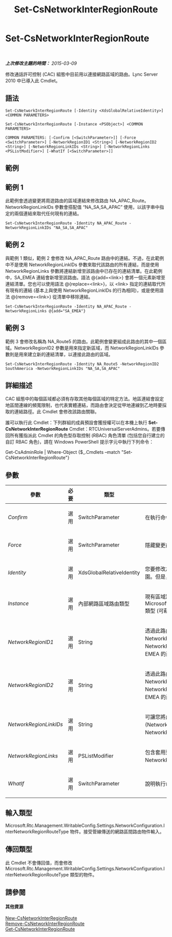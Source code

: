 ﻿---
title: Set-CsNetworkInterRegionRoute
TOCTitle: Set-CsNetworkInterRegionRoute
ms:assetid: 5d9da3c0-56fc-401d-baf3-ed6c0f50f53d
ms:mtpsurl: https://technet.microsoft.com/zh-tw/library/Gg398410(v=OCS.15)
ms:contentKeyID: 49291057
ms.date: 08/10/2015
mtps_version: v=OCS.15
ms.translationtype: HT
---

# Set-CsNetworkInterRegionRoute

 

_**上次修改主題的時間：** 2015-03-09_

修改通話許可控制 (CAC) 組態中目前用以連接網路區域的路由。Lync Server 2010 中已導入此 Cmdlet。

## 語法

    Set-CsNetworkInterRegionRoute [-Identity <XdsGlobalRelativeIdentity>] <COMMON PARAMETERS>

    Set-CsNetworkInterRegionRoute [-Instance <PSObject>] <COMMON PARAMETERS>

    COMMON PARAMETERS: [-Confirm [<SwitchParameter>]] [-Force <SwitchParameter>] [-NetworkRegionID1 <String>] [-NetworkRegionID2 <String>] [-NetworkRegionLinkIDs <String>] [-NetworkRegionLinks <PSListModifier>] [-WhatIf [<SwitchParameter>]]

## 範例

## 範例 1

此範例會透過變更將周遊路由的區域連結來修改路由 NA\_APAC\_Route。NetworkRegionLinkIDs 參數會搭配值 “NA\_SA,SA\_APAC” 使用，以該字串中指定的兩個連結來取代任何現有的連結。

    Set-CsNetworkInterRegionRoute -Identity NA_APAC_Route -NetworkRegionLinkIDs "NA_SA,SA_APAC"

## 範例 2

與範例 1 類似，範例 2 會修改 NA\_APAC\_Route 路由中的連結。不過，在此範例中不是使用 NetworkRegionLinkIDs 參數來取代該路由的所有連結，而是使用 NetworkRegionLinks 參數將連結新增至該路由中已存在的連結清單。在此範例中，SA\_EMEA 連結會新增至該路由。語法 @{add=\<link\>} 會將一個元素新增至連結清單。您也可以使用語法 @{replace=\<link\>}，以 \<link\> 指定的連結取代所有現有的連結 (基本上與使用 NetworkRegionLinkIDs 的行為相同)，或是使用語法 @{remove=\<link\>} 從清單中移除連結。

    Set-CsNetworkInterRegionRoute -Identity NA_APAC_Route -NetworkRegionLinks @{add="SA_EMEA"}

## 範例 3

範例 3 會修改名稱為 NA\_Route5 的路由。此範例會變更組成此路由的其中一個區域。NetworkRegionID2 參數是用來指定新區域，而 NetworkRegionLinkIDs 參數則是用來建立新的連結清單，以連接此路由的區域。

    Set-CsNetworkInterRegionRoute -Identity NA_Route5 -NetworkRegionID2 SouthAmerica -NetworkRegionLinkIDs "NA_SA,SA_APAC"

## 詳細描述

CAC 組態中的每個區域都必須有存取其他每個區域的特定方法。地區連結會設定地區間連線的頻寬限制，也代表實體連結，而路由會決定從甲地連線到乙地時要採取的連結路徑。此 Cmdlet 會修改該路由關聯。

誰可以執行此 Cmdlet：下列群組的成員預設會獲授權可以在本機上執行 **Set-CsNetworkInterRegionRoute** Cmdlet：RTCUniversalServerAdmins。若要傳回所有獲指派此 Cmdlet 的角色型存取控制 (RBAC) 角色清單 (包括您自行建立的自訂 RBAC 角色)，請在 Windows PowerShell 提示字元中執行下列命令：

Get-CsAdminRole | Where-Object {$\_.Cmdlets –match "Set-CsNetworkInterRegionRoute"}

## 參數


<table>
<colgroup>
<col style="width: 25%" />
<col style="width: 25%" />
<col style="width: 25%" />
<col style="width: 25%" />
</colgroup>
<thead>
<tr class="header">
<th>參數</th>
<th>必要</th>
<th>類型</th>
<th>說明</th>
</tr>
</thead>
<tbody>
<tr class="odd">
<td><p><em>Confirm</em></p></td>
<td><p>選用</p></td>
<td><p>SwitchParameter</p></td>
<td><p>在執行命令前先提示確認。</p></td>
</tr>
<tr class="even">
<td><p><em>Force</em></p></td>
<td><p>選用</p></td>
<td><p>SwitchParameter</p></td>
<td><p>隱藏變更前所顯示的確認提示。</p></td>
</tr>
<tr class="odd">
<td><p><em>Identity</em></p></td>
<td><p>選用</p></td>
<td><p>XdsGlobalRelativeIdentity</p></td>
<td><p>您要修改之網路區域路由的唯一識別碼。網路區域路由只會在全域範圍建立，因此，這個識別碼不需要指定範圍。但是，它包含識別該路由之唯一名稱的字串。</p></td>
</tr>
<tr class="even">
<td><p><em>Instance</em></p></td>
<td><p>選用</p></td>
<td><p>內部網路區域路由類型</p></td>
<td><p>現有區域路由的物件參考。這個物件必須屬於 Microsoft.Rtc.Management.WritableConfig.Settings.NetworkConfiguration.InterNetworkRegionRouteType 類型 (可藉由呼叫 <strong>Get-CsNetworkInterRegionRoute</strong> Cmdlet 擷取)。</p></td>
</tr>
<tr class="odd">
<td><p><em>NetworkRegionID1</em></p></td>
<td><p>選用</p></td>
<td><p>String</p></td>
<td><p>透過此路由連線的兩個區域中，其中一個區域的 Identity (NetworkRegionID)。傳遞到此參數的值必須與 NetworkRegionID2 參數的值是不同的區域 (也就是說，您無法將區域路由傳送至本身)。此外，NetworkRegionID1 和 NetworkRegionID2 的組合必須是唯一的 (例如，您無法定義連接 NorthAmerica 和 EMEA 的兩個路由)。</p></td>
</tr>
<tr class="even">
<td><p><em>NetworkRegionID2</em></p></td>
<td><p>選用</p></td>
<td><p>String</p></td>
<td><p>透過此路由連線的兩個區域中，其中一個區域的 Identity (NetworkRegionID)。傳遞到此參數的值必須與 NetworkRegionID1 參數的值是不同的區域 (也就是說，您無法將區域路由傳送至本身)。此外，NetworkRegionID1 和 NetworkRegionID2 的組合必須是唯一的 (例如，您無法定義連接 NorthAmerica 和 EMEA 的兩個路由)。</p></td>
</tr>
<tr class="odd">
<td><p><em>NetworkRegionLinkIDs</em></p></td>
<td><p>選用</p></td>
<td><p>String</p></td>
<td><p>可讓您將此路由的所有連結指定為逗號分隔值的字串。這些值是區域連結的 Identity (NetworkRegionLinkIDs)。如果您同時輸入 NetworkRegionLinkIDs 與 NetworkRegionLinks 的值，將忽略 NetworkRegionLinkIDs。使用此參數修改的任何連結都會取代路由中的所有現有連結。</p></td>
</tr>
<tr class="even">
<td><p><em>NetworkRegionLinks</em></p></td>
<td><p>選用</p></td>
<td><p>PSListModifier</p></td>
<td><p>包含套用到此路由之區域連結 Identity (NetworkRegionLinkIDs) 的清單物件。對於此 Cmdlet，此參數與 NetworkRegionLinkIDs 不同之處為除了可讓您取代此路由的所有現有連結外，還可以新增或移除個別連結。</p></td>
</tr>
<tr class="odd">
<td><p><em>WhatIf</em></p></td>
<td><p>選用</p></td>
<td><p>SwitchParameter</p></td>
<td><p>說明執行命令時若不實際執行命令的後果。</p></td>
</tr>
</tbody>
</table>


## 輸入類型

Microsoft.Rtc.Management.WritableConfig.Settings.NetworkConfiguration.InterNetworkRegionRouteType 物件。接受管線傳送的網路區間路由物件輸入。

## 傳回類型

此 Cmdlet 不會傳回值，而會修改 Microsoft.Rtc.Management.WritableConfig.Settings.NetworkConfiguration.InterNetworkRegionRouteType 類型的物件。

## 請參閱

#### 其他資源

[New-CsNetworkInterRegionRoute](new-csnetworkinterregionroute.md)  
[Remove-CsNetworkInterRegionRoute](remove-csnetworkinterregionroute.md)  
[Get-CsNetworkInterRegionRoute](get-csnetworkinterregionroute.md)

